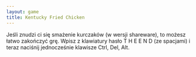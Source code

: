 ```yaml
---
layout: game
title: Kentucky Fried Chicken
---
```


Jeśli znudzi ci się smażenie kurczaków (w wersji shareware), to 
możesz
łatwo zakończyć grę. Wpisz z klawiatury hasło T H E E N D (ze 
spacjami)
i teraz naciśnij jednocześnie klawisze Ctrl, Del, Alt.
